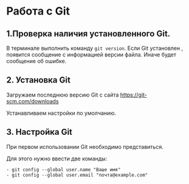 # Работа с Git
## 1.Проверка наличия установленного Git.
В терминале выполнить команду `git version`.
Если Git установлен , появится сообщение с информацией версии файла. Иначе будет сообщение об ошибке.
## 2. Установка Git
Загружаем последнюю версию Git с сайта https://git-scm.com/downloads

Устанавливаем настройки по умолчанию.
## 3. Настройка Git
При первом использовании Git необходимо представиться.

Для этого нужно ввести две команды:
```
- git config --global user.name "Ваше имя"
- git config --global user.email "почта@example.com"
```